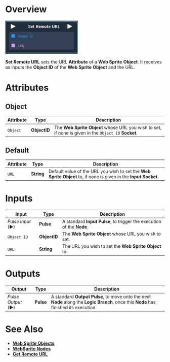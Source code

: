 # Overview

![The Set Remote URL Node.](../../../.gitbook/assets/node-setremoteurl.png)

**Set Remote URL** sets the URL **Attribute** of a **Web Sprite** **Object**. It receives as inputs the **Object ID** of the **Web Sprite** **Object** and the URL.


# Attributes

## Object

|Attribute|Type|Description|
|---|---|---|
| `Object` | **ObjectID** | The **Web Sprite Object** whose URL you wish to set, if none is given in the `Object ID` **Socket**. |

## Default

|Attribute|Type|Description|
|---|---|---|
| `URL` | **String** | Default value of the URL you wish to set the **Web Sprite** **Object** to, if none is given in the **Input Socket**. |

# Inputs

|Input|Type|Description|
|---|---|---|
|*Pulse Input* (►)|**Pulse**|A standard **Input Pulse**, to trigger the execution of the **Node**.|
| `Object ID` | **ObjectID** | The **Web Sprite** **Object** whose URL you wish to set. |
| `URL` | **String** | The URL you wish to set the **Web Sprite** **Object** to. |

# Outputs

|Output|Type|Description|
|---|---|---|
|*Pulse Output* (►)|**Pulse**|A standard **Output Pulse**, to move onto the next **Node** along the **Logic Branch**, once this **Node** has finished its execution.|

# See Also

* [**Web Sprite Objects**](../../../getting-started/scene-objects/web-sprite.md)
* [**WebSprite Nodes**](README.md)
* [**Get Remote URL**](get-remote-url.md)



